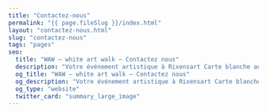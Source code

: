 ```yaml
---
title: "Contactez-nous"
permalink: "{{ page.fileSlug }}/index.html"
layout: "contactez-nous.html"
slug: "contactez-nous"
tags: "pages"
seo:
  title: "WAW – white art walk – Contactez nous"
  description: "Votre événement artistique à Rixensart Carte blanche aux artistes de Rixensart, Genval et Rosières"
  og_title: "WAW – white art walk – Contactez nous"
  og_description: "Votre événement artistique à Rixensart Carte blanche aux artistes de Rixensart, Genval et Rosières"
  og_type: "website"
  twitter_card: "summary_large_image"
---
```



